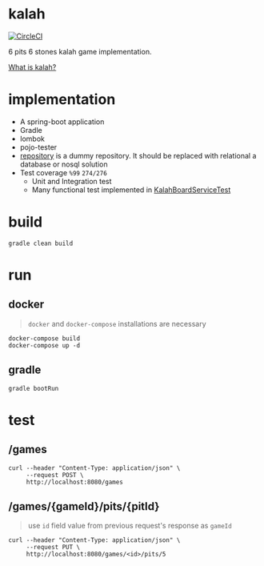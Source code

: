 # kalah

[![CircleCI](https://circleci.com/gh/rslvn/kalah.svg?style=svg)](https://circleci.com/gh/rslvn/kalah)

6 pits 6 stones kalah game implementation.

[What is kalah?](https://en.wikipedia.org/wiki/Kalah)

# implementation
* A spring-boot application
* Gradle
* lombok
* pojo-tester
* [repository](/src/main/java/com/example.kalah/repository) is a dummy repository. It should be replaced with relational a database or nosql solution
* Test coverage `%99` `274/276`
    * Unit and Integration test
    * Many functional test implemented in [KalahBoardServiceTest](/src/test/java/com/example.kalah/service/KalahBoardServiceTest.java)

# build

```
gradle clean build
```

# run

## docker
> `docker` and `docker-compose` installations are necessary
```
docker-compose build
docker-compose up -d
```

## gradle

```
gradle bootRun
```

# test

## /games

```
curl --header "Content-Type: application/json" \
     --request POST \
     http://localhost:8080/games
```

## /games/{gameId}/pits/{pitId}

> use `id` field value from previous request's response as `gameId` 

```
curl --header "Content-Type: application/json" \
     --request PUT \
     http://localhost:8080/games/<id>/pits/5
```